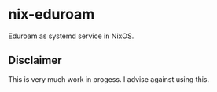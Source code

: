 # nix-eduroam

Eduroam as systemd service in NixOS.

## Disclaimer

This is very much work in progess. I advise against using this.
